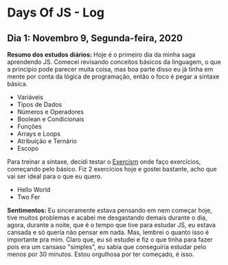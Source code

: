 # Days Of JS - Log
## Dia 1: Novembro 9, Segunda-feira, 2020
**Resumo dos estudos diários:** Hoje é o primeiro dia da minha saga aprendendo JS. Comecei revisando conceitos básicos da linguagem, o que a principio pode parecer muita coisa, mas boa parte disso eu já tinha em mente por conta da lógica de programação, então o foco é pegar a sintaxe básica. 

* Variáveis
* Tipos de Dados
* Números e Operadores
* Boolean e Condicionais
* Funções
* Arrays e Loops
* Atribuição e Ternário
* Escopo

Para treinar a sintaxe, decidi testar o [Exercism](https://exercism.io/) onde faço exercícios, começando pelo básico. Fiz 2 exercícios hoje e gostei bastante, acho que vai ser ideal para o que eu quero.

* Hello World
* Two Fer

**Sentimentos:** Eu sinceramente estava pensando em nem começar hoje, tive muitos problemas e acabei me desgastando demais durante o dia, agora, durante a noite, que é o tempo que tive para estudar JS, eu estava cansada e só queria não pensar em nada. Mas, lembrei o quanto isso é importante pra mim. Claro que, eu só estudei e fiz o que tinha para fazer pois era um cansaso "simples", eu sabia que conseguiria estudar pelo menos por 30 minutos. Estou orgulhosa por ter começado, é isso.